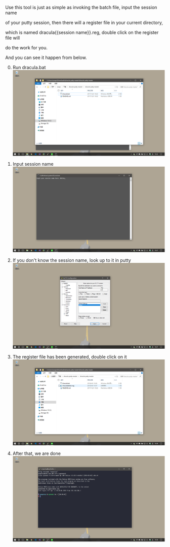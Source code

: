Use this tool is just as simple as invoking the batch file, input the session name

of your putty session, then there will a register file in your current directory,

which is named dracula{{session name}}.reg, double click on the register file will

do the work for you.

And you can see it happen from below.

0. Run dracula.bat
![0](screenshots/0.png)

1. Input session name
![1](screenshots/1.png)

2. If you don't know the session name, look up to it in putty
![2](screenshots/2.png)

3. The register file has been generated, double click on it
![3](screenshots/3.png)

4. After that, we are done
![4](screenshots/4.png)